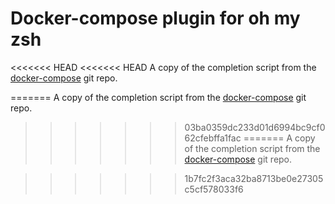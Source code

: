 # Docker-compose plugin for oh my zsh

<<<<<<< HEAD
<<<<<<< HEAD
A copy of the completion script from the [docker-compose](https://github.com/docker/compose/blob/master/contrib/completion/zsh/_docker-compose) git repo.

=======
A copy of the completion script from the [docker-compose](1) git repo.

[1]:[https://github.com/docker/compose/blob/master/contrib/completion/zsh/_docker-compose]
>>>>>>> 03ba0359dc233d01d6994bc9cf062cfebffa1fac
=======
A copy of the completion script from the [docker-compose](https://github.com/docker/compose/blob/master/contrib/completion/zsh/_docker-compose) git repo.

>>>>>>> 1b7fc2f3aca32ba8713be0e27305c5cf578033f6
